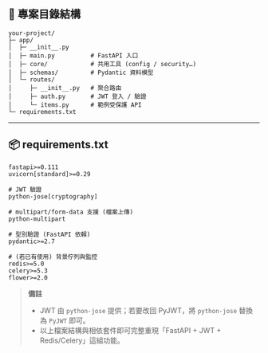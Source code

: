 ## 📂 專案目錄結構

```
your-project/
├─ app/
│  ├─ __init__.py
│  ├─ main.py          # FastAPI 入口
│  ├─ core/            # 共用工具 (config / security…)
│  ├─ schemas/         # Pydantic 資料模型
│  └─ routes/
│     ├─ __init__.py   # 聚合路由
│     ├─ auth.py       # JWT 登入 / 驗證
│     └─ items.py      # 範例受保護 API
└─ requirements.txt
```

---

## 📦 requirements.txt

```text
fastapi>=0.111
uvicorn[standard]>=0.29

# JWT 驗證
python-jose[cryptography]

# multipart/form-data 支援 (檔案上傳)
python-multipart

# 型別驗證 (FastAPI 依賴)
pydantic>=2.7

# (若已有使用) 背景佇列與監控
redis>=5.0
celery>=5.3
flower>=2.0
```

> **備註**
>
> * JWT 由 `python-jose` 提供；若要改回 PyJWT，將 `python-jose` 替換為 `PyJWT` 即可。
> * 以上檔案結構與相依套件即可完整重現「FastAPI + JWT + Redis/Celery」這組功能。
